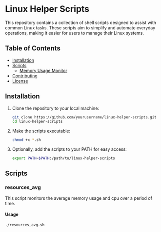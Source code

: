 # Linux Helper Scripts

This repository contains a collection of shell scripts designed to assist with common Linux tasks. These scripts aim to simplify and automate everyday operations, making it easier for users to manage their Linux systems.

## Table of Contents

- [Installation](#installation)
- [Scripts](#scripts)
  - [Memory Usage Monitor](#resources_avg)
- [Contributing](#contributing)
- [License](#license)

## Installation

1. Clone the repository to your local machine:
    ```sh
    git clone https://github.com/yourusername/linux-helper-scripts.git
    cd linux-helper-scripts
    ```

2. Make the scripts executable:
    ```sh
    chmod +x *.sh
    ```

3. Optionally, add the scripts to your PATH for easy access:
    ```sh
    export PATH=$PATH:/path/to/linux-helper-scripts
    ```

## Scripts

### resources_avg

This script monitors the average memory usage and cpu over a period of time.

#### Usage

```sh
./resources_avg.sh
